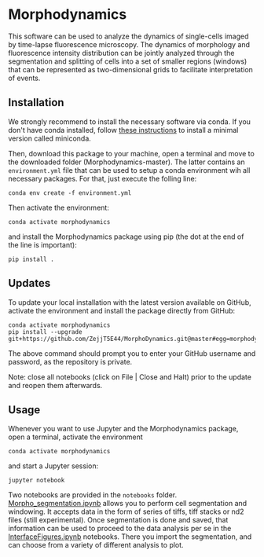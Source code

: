 # Morphodynamics

This software can be used to analyze the dynamics of single-cells imaged by time-lapse fluorescence microscopy. The dynamics of morphology and fluorescence intensity distribution can be jointly analyzed through the segmentation and splitting of cells into a set of smaller regions (windows) that can be represented as two-dimensional grids to facilitate interpretation of events.

## Installation

We strongly recommend to install the necessary software via conda. If you don't have conda installed, follow [these instructions](https://docs.conda.io/en/latest/miniconda.html) to install a minimal version called miniconda.

Then, download this package to your machine, open a terminal and move to the downloaded folder (Morphodynamics-master). The latter contains an ```environment.yml``` file that can be used to setup a conda environment wih all necessary packages. For that, just execute the folling line:

```
conda env create -f environment.yml
````

Then activate the environment:

```
conda activate morphodynamics
```

and install the Morphodynamics package using pip (the dot at the end of the line is important):

```
pip install .
```

## Updates

To update your local installation with the latest version available on GitHub, activate the environment and install the package directly from GitHub:

```
conda activate morphodynamics 
pip install --upgrade git+https://github.com/ZejjT5E44/MorphoDynamics.git@master#egg=morphodynamics
```

The above command should prompt you to enter your GitHub username and password, as the repository is private.

Note: close all notebooks (click on File | Close and Halt) prior to the update and reopen them afterwards.

## Usage

Whenever you want to use Jupyter and the Morphodynamics package, open a terminal, activate the environment 

```
conda activate morphodynamics
```

and start a Jupyter session:

```
jupyter notebook
```

Two notebooks are provided in the ```notebooks``` folder. [Morpho_segmentation.ipynb](Morpho_segmentation.ipynb) allows you to perform cell segmentation and windowing. It accepts data in the form of series of tiffs, tiff stacks or nd2 files (still experimental). Once segmentation is done and saved, that information can be used to proceed to the data analysis per se in the [InterfaceFigures.ipynb](InterfaceFigures.ipynb) notebooks. There you import the segmentation, and can choose from a variety of different analysis to plot.

